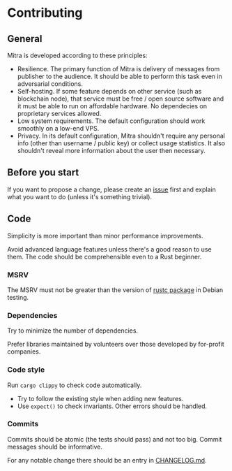 # Contributing

## General

Mitra is developed according to these principles:

- Resilience. The primary function of Mitra is delivery of messages from publisher to the audience. It should be able to perform this task even in adversarial conditions.
- Self-hosting. If some feature depends on other service (such as blockchain node), that service must be free / open source software and it must be able to run on affordable hardware. No dependecies on proprietary services allowed.
- Low system requirements. The default configuration should work smoothly on a low-end VPS.
- Privacy. In its default configuration, Mitra shouldn't require any personal info (other than username / public key) or collect usage statistics. It also shouldn't reveal more information about the user then necessary.

## Before you start

If you want to propose a change, please create an [issue](https://codeberg.org/silverpill/mitra/issues) first and explain what you want to do (unless it's something trivial).

## Code

Simplicity is more important than minor performance improvements.

Avoid advanced language features unless there's a good reason to use them. The code should be comprehensible even to a Rust beginner.

### MSRV

The MSRV must not be greater than the version of [rustc package](https://tracker.debian.org/pkg/rustc) in Debian testing.

### Dependencies

Try to minimize the number of dependencies.

Prefer libraries maintained by volunteers over those developed by for-profit companies.

### Code style

Run `cargo clippy` to check code automatically.

- Try to follow the existing style when adding new features.
- Use `expect()` to check invariants. Other errors should be handled.

### Commits

Commits should be atomic (the tests should pass) and not too big. Commit messages should be informative.

For any notable change there should be an entry in [CHANGELOG.md](./CHANGELOG.md).
